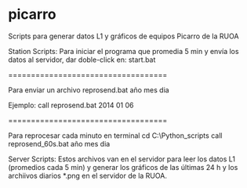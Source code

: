 # picarro
Scripts para generar datos L1 y gráficos de equipos Picarro de la RUOA

Station Scripts:
Para iniciar el programa que promedia 5 min y envía los datos al servidor, dar doble-click en:
start.bat

===================================

Para enviar un archivo
reprosend.bat año mes dia

Ejemplo: 
call reprosend.bat 2014 01 06

===================================

Para reprocesar cada minuto
en terminal
cd C:\Python_scripts
call reprosend_60s.bat año mes dia

Server Scripts:
Estos archivos van en el servidor para leer los datos L1 (promedios cada 5 min) y generar los gráficos de las últimas 24 h y los archiivos diarios *.png en el servidor de la RUOA.

